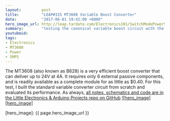 ```yaml
---
layout:         post
title:          "LEAP#315 MT3608 Variable Boost Converter"
date:           "2017-06-01 19:42:00 +0800"
hero_image_url: http://leap.tardate.com/Electronics101/SwitchModePowerSupplies/MT3608/VariableBoost/assets/VariableBoost_build.jpg
summary:        "testing the canonical variable boost circuit with the MT3608 High Efficiency Step Up Converter"
youtubeid:
tags:
- Electronics
- MT3608
- Power
- SMPS
---
```


The MT3608 (also known as B628) is a very efficient boost converter that can deliver up to 24V at 4A.
It requires only 6 external passive components, and is readily available as a complete module for as little as $0.40.
For this test, I built the standard variable converter circuit from scratch and evaluated its performance.
As always, [all notes, schematics and code are in the Little Electronics & Arduino Projects repo on GitHub][project]
[![hero_image][hero_image]][project]

[leap]: http://leap.tardate.com
[project]: https://github.com/tardate/LittleArduinoProjects/tree/master/Electronics101/SwitchModePowerSupplies/MT3608/VariableBoost
[hero_image]: {{ page.hero_image_url }}
